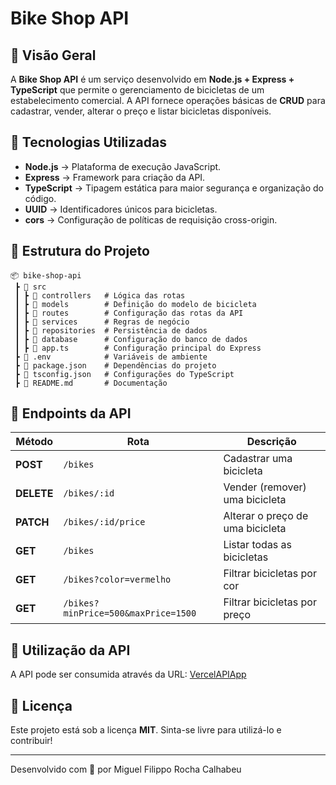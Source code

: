 # Bike Shop API

## 📌 Visão Geral
A **Bike Shop API** é um serviço desenvolvido em **Node.js + Express + TypeScript** que permite o gerenciamento de bicicletas de um estabelecimento comercial. A API fornece operações básicas de **CRUD** para cadastrar, vender, alterar o preço e listar bicicletas disponíveis.

## 🚀 Tecnologias Utilizadas
- **Node.js** → Plataforma de execução JavaScript.
- **Express** → Framework para criação da API.
- **TypeScript** → Tipagem estática para maior segurança e organização do código.
- **UUID** → Identificadores únicos para bicicletas.
- **cors** → Configuração de políticas de requisição cross-origin.

## 📂 Estrutura do Projeto
```
📦 bike-shop-api
 ┣ 📂 src
 ┃ ┣ 📂 controllers   # Lógica das rotas
 ┃ ┣ 📂 models        # Definição do modelo de bicicleta
 ┃ ┣ 📂 routes        # Configuração das rotas da API
 ┃ ┣ 📂 services      # Regras de negócio
 ┃ ┣ 📂 repositories  # Persistência de dados
 ┃ ┣ 📂 database      # Configuração do banco de dados
 ┃ ┣ 📜 app.ts        # Configuração principal do Express
 ┣ 📜 .env            # Variáveis de ambiente
 ┣ 📜 package.json    # Dependências do projeto
 ┣ 📜 tsconfig.json   # Configurações do TypeScript
 ┣ 📜 README.md       # Documentação
```

## 📜 Endpoints da API
| Método     | Rota                                | Descrição                        |
| ---------- | ----------------------------------- | -------------------------------- |
| **POST**   | `/bikes`                            | Cadastrar uma bicicleta          |
| **DELETE** | `/bikes/:id`                        | Vender (remover) uma bicicleta   |
| **PATCH**  | `/bikes/:id/price`                  | Alterar o preço de uma bicicleta |
| **GET**    | `/bikes`                            | Listar todas as bicicletas       |
| **GET**    | `/bikes?color=vermelho`             | Filtrar bicicletas por cor       |
| **GET**    | `/bikes?minPrice=500&maxPrice=1500` | Filtrar bicicletas por preço     |

## 📜 Utilização da API
A API pode ser consumida através da URL: [VercelAPIApp](https://bike-shop-api.vercel.app/api)

## 📜 Licença
Este projeto está sob a licença **MIT**. Sinta-se livre para utilizá-lo e contribuir!

---
Desenvolvido com 💙 por Miguel Filippo Rocha Calhabeu
